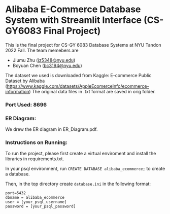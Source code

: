 # Alibaba E-Commerce Database System with Streamlit Interface (CS-GY6083 Final Project)
This is the final project for CS-GY 6083 Database Systems at NYU Tandon 2022 Fall. The team memebers are 
- Jiumu Zhu (jz5348@nyu.edu)
- Boyuan Chen (bc3194@nyu.edu)

The dataset we used is downloaded from Kaggle: E-commerce Public Dataset by Alibaba 
(https://www.kaggle.com/datasets/AppleEcomerceInfo/ecommerce-information)
The original data files in .txt format are saved in orig folder. 

### Port Used: 8696
### ER Diagram:
We drew the ER diagram in ER_Diagram.pdf. 

### Instructions on Running:
To run the project, please first create a virtual enviroment and install the libraries in requirements.txt. 

In your psql environment, run `CREATE DATABASE alibaba_ecommerce;` 
to create a database. 

Then, in the top directory
create `database.ini` in the following format:
```host=localhost
port=5432
dbname = alibaba_ecommerce
user = [your_psql_username]
password = [your_psql_password]
```